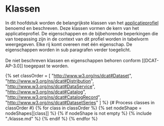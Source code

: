 # Klassen

In dit hoofdstuk worden de belangrijkste klassen van het <u>applicatieprofiel</u> benoemd en beschreven. Deze klassen vormen de kern van het applicatieprofiel. De eigenschappen en de bijbehorende beperkingen die van toepassing zijn in de context van dit profiel worden in tabelvorm weergegeven. Elke rij komt overeen met één eigenschap. De eigenschappen worden in sub paragrafen verder toegelicht.
<br/>
<br/>
De niet beschreven klassen en eigenschappen behoren conform [[DCAT-AP-3.0]] toegepast te worden.

{% set classOrder = [
  "http://www.w3.org/ns/dcat#Dataset",
  "http://www.w3.org/ns/dcat#Distribution",
  "http://www.w3.org/ns/dcat#DataService",
  "http://www.w3.org/ns/dcat#Catalog",
  "http://www.w3.org/ns/dcat#CatalogRecord",
  "http://www.w3.org/ns/dcat#DatasetSeries"
] %}
{# Process classes in classOrder #}
{% for class in classOrder %}
{% set nodeShape = nodeShapes[[class]] %}
{% if nodeShape is not empty %}
{% include "./klasse.md" %}
{% endif %}
{% endfor %}
